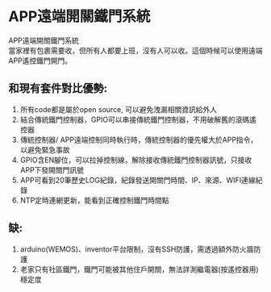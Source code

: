# APP遠端開關鐵門系統
APP遠端開關鐵門系統  
  當家裡有包裹需要收，但所有人都要上班，沒有人可以收。這個時候可以使用遠端APP遙控鐵門開門。

## 和現有套件對比優勢:  
1. 所有code都是屬於open source, 可以避免洩漏相關資訊給外人  
2. 結合傳統鐵門控制器，GPIO可以串接傳統鐵門控制器，不用破解舊的滾碼遙控器
3. 傳統控制器/ APP遠端控制同時執行時，傳統控制器的優先權大於APP指令，以避免緊急事故  
4. GPIO含EN腳位，可以拉掉控制線，解除接收傳統鐵門控制器訊號，只接收APP下發開關門訊號  
5. APP可看到20筆歷史LOG紀錄，紀錄發送開關門時間、IP、來源、WIFI連線紀錄
6. NTP定時連網更新，能看到正確控制鐵門時間點

## 缺:  
1. arduino(WEMOS)、inventor平台限制，沒有SSH防護，需透過額外防火牆防護  
2. 老家只有社區鐵門，鐵門可能被其他住戶開關，無法詳測繼電器(按遙控器用)穩定度  
